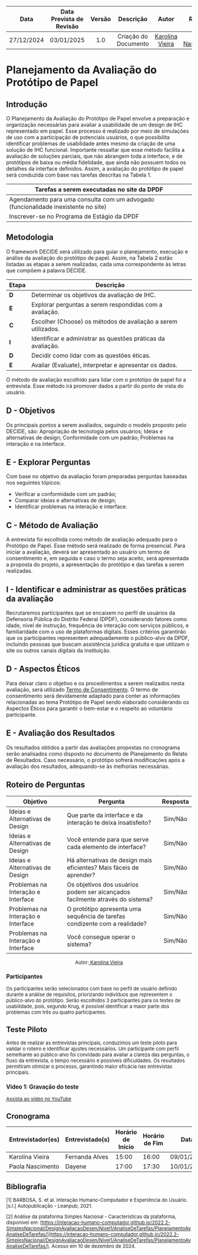 |    **Data**    | **Data Prevista de Revisão** | **Versão** |        **Descrição**        |                 **Autor**                 |                **Revisor**                 |
|:--------------:|:---------------------------:|:----------:|:---------------------------:|:-----------------------------------------:|:------------------------------------------:|
|  27/12/2024    |        03/01/2025          |    1.0     |     Criação do Documento     | [Karolina Vieira](https://github.com/Karolina91) |  [Paola Nascimento](https://github.com/paolaalim) |

# **Planejamento da Avaliação do Protótipo de Papel**

## Introdução
O Planejamento da Avaliação do Protótipo de Papel envolve a preparação e organização necessárias para avaliar a usabilidade de um design de IHC representado em papel. Esse processo é realizado por meio de simulações de uso com a participação de potenciais usuários, o que possibilita identificar problemas de usabilidade antes mesmo da criação de uma solução de IHC funcional. Importante ressaltar que esse método facilita a avaliação de soluções parciais, que não abrangem toda a interface, e de protótipos de baixa ou média fidelidade, que ainda não possuem todos os detalhes da interface definidos.
Assim, a avaliação do protótipo de papel será conduzida com base nas tarefas descritas na Tabela 1.


| Tarefas a serem executadas no site da DPDF |
|---------------------------------------------|
| Agendamento para uma consulta com um advogado (funcionalidade inexistente no site) |
|  Inscrever-se no Programa de Estágio da DPDF|

## Metodologia
O framework DECIDE será utilizado para guiar o planejamento, execução e análise da avaliação do protótipo de papel. Assim, na Tabela 2 estão listadas as etapas a serem realizadas, cada uma correspondente às letras que compõem a palavra DECIDE.

| **Etapa** | **Descrição**                                                                 |
|-----------|-------------------------------------------------------------------------------|
| **D**     | Determinar os objetivos da avaliação de IHC.                                 |
| **E**     | Explorar perguntas a serem respondidas com a avaliação.                      |
| **C**     | Escolher (Choose) os métodos de avaliação a serem utilizados.               |
| **I**     | Identificar e administrar as questões práticas da avaliação.                 |
| **D**     | Decidir como lidar com as questões éticas.                                   |
| **E**     | Avaliar (Evaluate), interpretar e apresentar os dados.                      |

O método de avaliação escolhido para lidar com o protótipo de papel foi a entrevista. Esse método irá promover dados a partir do ponto de vista do usuário.

## D - Objetivos
Os principais pontos a serem avaliados, seguindo o modelo proposto pelo DECIDE, são:
Apropriação de tecnologia pelos usuários;
Ideias e alternativas de design;
Conformidade com um padrão;
Problemas na interação e na interface.

## E - Explorar Perguntas

Com base no objetivo da avaliação foram preparadas perguntas baseadas nos seguintes tópicos:

- Verificar a conformidade com um padrão;
- Comparar ideias e alternativas de design;
- Identificar problemas na interação e interface.


## C - Método de Avaliação

A entrevista foi escolhida como método de avaliação adequado para o Protótipo de Papel. Esse método será realizado de forma presencial. Para iniciar a avaliação, deverá ser apresentado ao usuário um termo de consentimento e, em seguida e caso o termo seja aceito, será apresentada a proposta do projeto, a apresentação do protótipo e das tarefas a serem realizadas. 

## I - Identificar e administrar as questões práticas da avaliação

Recrutaremos participantes que se encaixem no perfil de usuários da Defensoria Pública do Distrito Federal (DPDF), considerando fatores como idade, nível de instrução, frequência de interação com serviços públicos, e familiaridade com o uso de plataformas digitais. Esses critérios garantirão que os participantes representem adequadamente o público-alvo da DPDF, incluindo pessoas que buscam assistência jurídica gratuita e que utilizam o site ou outros canais digitais da instituição.

## D - Aspectos Éticos

Para deixar claro o objetivo e os procedimentos a serem realizados nesta avaliação, será utilizado [Termo de Consentimento](../Analise/aspectoseticos.md). O termo de consentimento será devidamente adaptado para conter as informações relacionadas ao tema Protótipo de Papel sendo elaborado considerando os Aspectos Éticos para garantir o bem-estar e o respeito ao voluntário participante.

## E - Avaliação dos Resultados

Os resultados obtidos a partir das avaliações propostas no cronograma serão analisados como disposto no documento de Planejamento do Relato de Resultados. Caso necessário, o protótipo sofrerá modificações após a avaliação dos resultados, adequando-se às melhorias necessárias.

## Roteiro de Perguntas

| Objetivo                                                                                                     | Pergunta                                                                                                      | Resposta |
| ------------------------------------------------------------------------------------------------------------ | ------------------------------------------------------------------------------------------------------------- | :------: |
| Ideias e Alternativas de Design | Que parte da interface e da interação te deixa insatisfeito?                                                 | Sim/Não  |
| Ideias e Alternativas de Design| Você entende para que serve cada elemento de interface?                                                      | Sim/Não  |
| Ideias e Alternativas de Design | Há alternativas de design mais eficientes? Mais fáceis de aprender?                                          | Sim/Não  |
|Problemas na Interação e Interface | Os objetivos dos usuários podem ser alcançados facilmente através do sistema?                                | Sim/Não  |
| Problemas na Interação e Interface | O protótipo apresenta uma sequência de tarefas condizente com a realidade?                                   | Sim/Não  |
| Problemas na Interação e Interface| Você consegue operar o sistema?| Sim/Não  |


<font size="2"><p style="text-align: center">Autor:[ Karolina Vieira](https://github.com/Karolina91)

### Participantes

Os participantes serão selecionados com base no perfil de usuário definido durante a análise de requisitos, priorizando indivíduos que representem o público-alvo do protótipo. Serão escolhidos 3 participantes para os testes de usabilidade, pois, segundo Krug, é possível identificar a maior parte dos problemas com três ou quatro participantes.

## Teste Piloto

Antes de realizar as entrevistas principais, conduzimos um teste piloto para validar o roteiro e identificar ajustes necessários. Um participante com perfil semelhante ao público-alvo foi convidado para avaliar a clareza das perguntas, o fluxo da entrevista, o tempo necessário e possíveis dificuldades. Os resultados permitiram otimizar o processo, garantindo maior eficácia nas entrevistas principais.

### Video 1: Gravação do teste

[Assista ao vídeo no YouTube](https://youtu.be/LzxcdZf7QRA)


## Cronograma

| **Entrevistador(es)** | **Entrevistado(s)** | **Horário de Início** | **Horário de Fim** | **Data**       |
|------------------------|---------------------|-----------------------|--------------------|----------------|
| Karolina Vieira        | Fernanda Alves     | 15:00                | 16:00             | 09/01/2025     |
| Paola Nascimento       |    Dayene          |         17:00        |    17:30          | 10/01/2025     |



## Bibliografia
[1] BARBOSA, S. et al. Interação Humano-Computador e Experiência do Usuário. [s.l.] Autopublicação - Leanpub, 2021.

[2] Análise da plataforma Simples Nacional - Características da plataforma, disponível em: [https://interacao-humano-computador.github.io/2022.2-SimplesNacional/DesignAvaliacaoDesen/Nivel1/AnaliseDeTarefas/PlanejamentoAvAnaliseDeTarefas/](https://interacao-humano-computador.github.io/2022.2-SimplesNacional/DesignAvaliacaoDesen/Nivel1/AnaliseDeTarefas/PlanejamentoAvAnaliseDeTarefas/). Acesso em 10 de dezembro de 2024.









